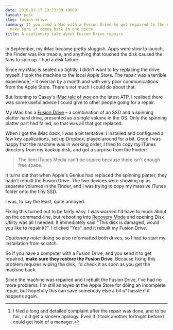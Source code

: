 ```yaml
---
date: 2016-01-17 13:13:00 +0000
layout: post
slug: fusion-drive
summary: If you send a Mac with a Fusion Drive to get repaired to the Apple Store,
  make sure it comes back in one piece.
title: A cautionary tale about Fusion Drive repairs
---
```


In September, my iMac became pretty sluggish.
Apps were slow to launch, the Finder was like treacle, and anything that touched the disk caused the fans to spin up.
I had a disk failure.

Since my iMac is sealed up tightly, I didn't want to try replacing the drive myself.
I took the machine to the local Apple Store.
The repair was a terrible experience[^1] – it overran by a month and with very poor communications from the Apple Store.
There's not much I could do about that.

But listening to Casey's [iMac tale of woe](http://atp.fm/episodes/152) on the latest ATP, I realised there was some useful advice I could give to other people going for a repair.

My iMac has a [Fusion Drive](https://en.wikipedia.org/wiki/Fusion_Drive) – a combination of an SSD and a spinning platter hard drive, presented as a single volume in the OS.
Only the spinning platter part had failed, so that was all that got replaced.

When I got the iMac back, I was a bit tentative: I installed and configured a few key applications, set up Dropbox, played around for a bit.
Once I was happy that the machine was in working order, I tried to copy my iTunes directory from my backup disk, and got a surprise from the Finder:

> The item iTunes Media can't be copied because there isn't enough free space.

It turns out that when Apple's Genius had replaced the spinning platter, they hadn't rebuilt the Fusion Drive.
The two devices were showing up as separate volumes in the Finder, and I was trying to copy my massive iTunes folder onto the tiny SSD.

I was, to say the least, quite annoyed.

Fixing this turned out to be fairly easy.
I was worried I'd have to muck about on the command-line, but rebooting into [Recovery Mode](https://support.apple.com/en-us/HT201314) and opening Disk Utility was all I needed.
It immediately said "This disk is damaged, would you like to repair it?".
I clicked "Yes", and it rebuilt my Fusion Drive.

*Cautionary note:* doing so also reformatted both drives, so I had to start my installation from scratch.

So if you have a computer with a Fusion Drive, and you send it to get repaired, **make sure they restore the Fusion Drive**.
Because fixing this problem requires wiping the disk, I'd check it as soon as you get the machine back.

Since the machine was repaired and I rebuilt the Fusion Drive, I've had no more problems.
I'm still annoyed at the Apple Store for doing an incomplete repair, but hopefully this can save somebody else a bit of hassle if it happens again.

[^1]: I filed a long and detailed complaint after the repair was done, and to be fair, I did get a sincere apology.  Even if it took another fortnight before I could get hold of a manager.